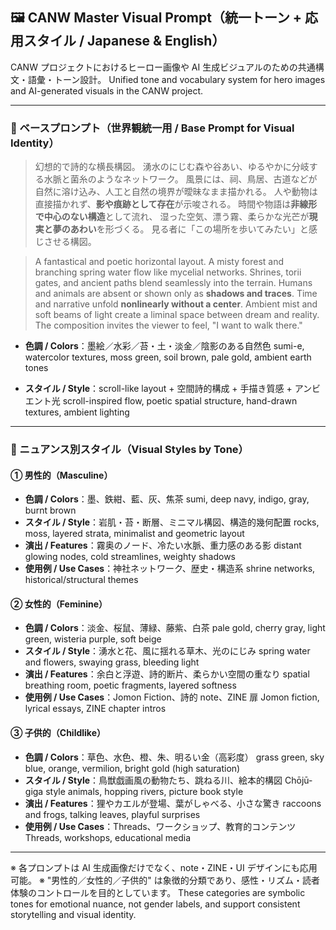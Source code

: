 ## 🖼 CANW Master Visual Prompt（統一トーン + 応用スタイル / Japanese & English）

CANW プロジェクトにおけるヒーロー画像や AI 生成ビジュアルのための共通構文・語彙・トーン設計。
Unified tone and vocabulary system for hero images and AI-generated visuals in the CANW project.

---

### 🔶 ベースプロンプト（世界観統一用 / Base Prompt for Visual Identity）

> 幻想的で詩的な横長構図。
> 湧水のにじむ森や谷あい、ゆるやかに分岐する水脈と菌糸のようなネットワーク。
> 風景には、祠、鳥居、古道などが自然に溶け込み、人工と自然の境界が曖昧なまま描かれる。
> 人や動物は直接描かれず、**影や痕跡として存在**が示唆される。
> 時間や物語は**非線形で中心のない構造**として流れ、
> 湿った空気、漂う霧、柔らかな光芒が**現実と夢のあわい**を形づくる。
> 見る者に「この場所を歩いてみたい」と感じさせる構図。

> A fantastical and poetic horizontal layout.
> A misty forest and branching spring water flow like mycelial networks.
> Shrines, torii gates, and ancient paths blend seamlessly into the terrain.
> Humans and animals are absent or shown only as **shadows and traces**.
> Time and narrative unfold **nonlinearly without a center**.
> Ambient mist and soft beams of light create a liminal space between dream and reality.
> The composition invites the viewer to feel, "I want to walk there."

- **色調 / Colors**：墨絵／水彩／苔・土・淡金／陰影のある自然色
  sumi-e, watercolor textures, moss green, soil brown, pale gold, ambient earth tones

- **スタイル / Style**：scroll-like layout + 空間詩的構成 + 手描き質感 + アンビエント光
  scroll-inspired flow, poetic spatial structure, hand-drawn textures, ambient lighting

---

### 🎨 ニュアンス別スタイル（Visual Styles by Tone）

#### ① 男性的（Masculine）

- **色調 / Colors**：墨、鉄紺、藍、灰、焦茶
  sumi, deep navy, indigo, gray, burnt brown
- **スタイル / Style**：岩肌・苔・断層、ミニマル構図、構造的幾何配置
  rocks, moss, layered strata, minimalist and geometric layout
- **演出 / Features**：霧奥のノード、冷たい水脈、重力感のある影
  distant glowing nodes, cold streamlines, weighty shadows
- **使用例 / Use Cases**：神社ネットワーク、歴史・構造系
  shrine networks, historical/structural themes

#### ② 女性的（Feminine）

- **色調 / Colors**：淡金、桜鼠、薄緑、藤紫、白茶
  pale gold, cherry gray, light green, wisteria purple, soft beige
- **スタイル / Style**：湧水と花、風に揺れる草木、光のにじみ
  spring water and flowers, swaying grass, bleeding light
- **演出 / Features**：余白と浮遊、詩的断片、柔らかい空間の重なり
  spatial breathing room, poetic fragments, layered softness
- **使用例 / Use Cases**：Jomon Fiction、詩的 note、ZINE 扉
  Jomon fiction, lyrical essays, ZINE chapter intros

#### ③ 子供的（Childlike）

- **色調 / Colors**：草色、水色、橙、朱、明るい金（高彩度）
  grass green, sky blue, orange, vermilion, bright gold (high saturation)
- **スタイル / Style**：鳥獣戯画風の動物たち、跳ねる川、絵本的構図
  Chōjū-giga style animals, hopping rivers, picture book style
- **演出 / Features**：狸やカエルが登場、葉がしゃべる、小さな驚き
  raccoons and frogs, talking leaves, playful surprises
- **使用例 / Use Cases**：Threads、ワークショップ、教育的コンテンツ
  Threads, workshops, educational media

---

※ 各プロンプトは AI 生成画像だけでなく、note・ZINE・UI デザインにも応用可能。
※ "男性的／女性的／子供的" は象徴的分類であり、感性・リズム・読者体験のコントロールを目的としています。
These categories are symbolic tones for emotional nuance, not gender labels, and support consistent storytelling and visual identity.

